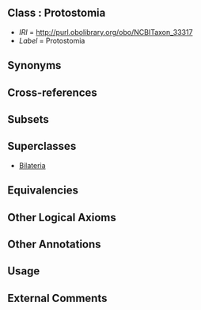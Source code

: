 
## Class : Protostomia

 * *IRI* = http://purl.obolibrary.org/obo/NCBITaxon_33317
 * *Label* = Protostomia

## Synonyms


## Cross-references


## Subsets


## Superclasses

 * [Bilateria](../../NCBITaxon/13/NCBITaxon_33213.md)

## Equivalencies


## Other Logical Axioms


## Other Annotations


## Usage


## External Comments

